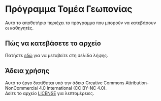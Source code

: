 # Πρόγραμμα Τομέα Γεωπονίας

Αυτό το αποθετήριο περιέχει το πρόγραμμα που μπορούν να κατεβάσουν οι καθηγητές.

## Πώς να κατεβάσετε το αρχείο

Πατήστε [εδώ](https://github.com/TomeasGeoponias/tomeasgeoponias/releases/tag/Trofima) για να μεταβείτε στη σελίδα λήψης.

## Άδεια χρήσης

Αυτό το έργο διατίθεται υπό την άδεια Creative Commons Attribution-NonCommercial 4.0 International (CC BY-NC 4.0).  
Δείτε το αρχείο [LICENSE](LICENSE) για λεπτομέρειες.
